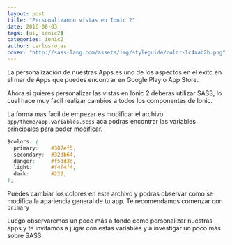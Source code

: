 ```yaml
---
layout: post
title: "Personalizando vistas en Ionic 2"
date: 2016-08-03
tags: [ui, ionic2]
categories: ionic2
author: carlosrojas
cover: "http://sass-lang.com/assets/img/styleguide/color-1c4aab2b.png"
---
```


<div class="row">
  <div class="col col-100 col-md-50 col-lg-50">
    <amp-img width="427" height="320" layout="responsive" src="http://sass-lang.com/assets/img/styleguide/color-1c4aab2b.png" alt="firebase-database-and-ionic-2"></amp-img>
  </div>
</div>

La personalización de nuestras Apps es uno de los aspectos en el exito en el mar de Apps que puedes encontrar en Google Play o App Store.

Ahora si quieres personalizar las vistas en Ionic 2 deberas utilizar SASS, lo cual hace muy facil realizar cambios a todos los componentes de Ionic.

La forma mas facil de empezar es modificar el archivo `app/theme/app.variables.scss` aca podras encontrar las variables principales para poder modificar.

```css
$colors: (
  primary:    #387ef5,
  secondary:  #32db64,
  danger:     #f53d3d,
  light:      #f4f4f4,
  dark:       #222,
);
```

Puedes cambiar los colores en este archivo y podras observar como se modifica la apariencia general de tu app. Te recomendamos comenzar con `primary`

Luego observaremos un poco más a fondo como personalizar nuestras apps y te invitamos a jugar con estas variables y a investigar un poco más sobre SASS.


